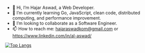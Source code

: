 - 👋 Hi, I’m Hajar Aswad, a Web Developer.
- 🌱 I’m currently learning Go, JavaScript, clean code, distributed computing, and performance improvement.
- 💞️ I’m looking to collaborate as a Software Engineer.
- 📫 How to reach me: hajaraswadkom@gmail.com or https://www.linkedin.com/in/al-aswad/

[![Top Langs](https://github-readme-stats.vercel.app/api/top-langs/?username=al-aswad&layout=compact)](https://github.com/al-aswad/github-readme-stats)
